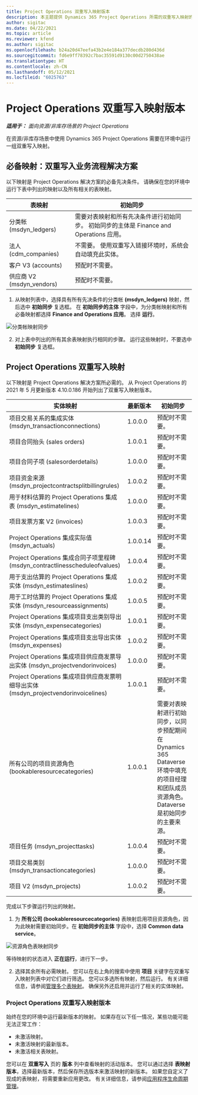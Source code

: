 ```yaml
---
title: Project Operations 双重写入映射版本
description: 本主题提供 Dynamics 365 Project Operations 所需的双重写入映射的列表。
author: sigitac
ms.date: 04/22/2021
ms.topic: article
ms.reviewer: kfend
ms.author: sigitac
ms.openlocfilehash: b24a20d47eefa43b2e4e184a377decdb280d436d
ms.sourcegitcommit: fd6e9ff78392c7bac35591d9130c00d2750438ae
ms.translationtype: HT
ms.contentlocale: zh-CN
ms.lasthandoff: 05/12/2021
ms.locfileid: "6025763"
---
```

# <a name="project-operations-dual-write-map-versions"></a>Project Operations 双重写入映射版本

_**适用于：** 面向资源/非库存场景的 Project Operations_

在资源/非库存场景中使用 Dynamics 365 Project Operations 需要在环境中运行一组双重写入映射。 

## <a name="prerequisite-maps-dual-write-orchestration-solution"></a>必备映射：双重写入业务流程解决方案

以下映射是 Project Operations 解决方案的必备先决条件。 请确保在您的环境中运行下表中列出的映射以及所有相关的表映射。

| 表映射 | 初始同步 |
| --- | --- |
| 分类帐 (msdyn_ledgers) | 需要对表映射和所有先决条件进行初始同步。 初始同步的主体是 Finance and Operations 应用。 |
| 法人 (cdm_companies) | 不需要。 使用双重写入链接环境时，系统会自动填充此实体。 |
| 客户 V3 (accounts) | 预配时不需要。 |
| 供应商 V2 (msdyn_vendors) | 预配时不需要。 |

1. 从映射列表中，选择具有所有先决条件的分类帐 **(msdyn\_ledgers)** 映射，然后选中 **初始同步** 复选框。 在 **初始同步的主体** 字段中，为分类帐映射和所有必备映射都选择 **Finance and Operations 应用**。 选择 **运行**。

![分类帐映射同步](media/DW6.png)

2. 对上表中列出的所有其余表映射执行相同的步骤。 运行这些映射时，不要选中 **初始同步** 复选框。

## <a name="project-operations-dual-write-maps"></a>Project Operations 双重写入映射

以下映射是 Project Operations 解决方案所必需的。 从 Project Operations 的 2021 年 5 月更新版本 4.10.0.186 开始列出了双重写入映射版本。

| **实体映射** | **最新版本** | **初始同步** |
| --- | --- | --- |
| 项目交易关系的集成实体 (msdyn\_transactionconnections) | 1.0.0.0 | 预配时不需要。 |
| 项目合同抬头 (sales orders) | 1.0.0.1 | 预配时不需要。 |
| 项目合同子项 (salesorderdetails) | 1.0.0.0 | 预配时不需要。 |
| 项目资金来源 (msdyn_projectcontractsplitbillingrules) | 1.0.0.2 | 预配时不需要。 |
| 用于材料估算的 Project Operations 集成表 (msdyn\_estimatelines) | 1.0.0.0 | 预配时不需要。 |
| 项目发票方案 V2 (invoices) | 1.0.0.3 | 预配时不需要。 |
| Project Operations 集成实际值 (msdyn_actuals) | 1.0.0.14 | 预配时不需要。 |
| Project Operations 集成合同子项里程碑 (msdyn_contractlinesscheduleofvalues) | 1.0.0.4 | 预配时不需要。 |
| 用于支出估算的 Project Operations 集成实体 (msdyn_estimateslines) | 1.0.0.2 | 预配时不需要。 |
| 用于工时估算的 Project Operations 集成实体 (msdyn_resourceassignments) | 1.0.0.5 | 预配时不需要。 |
| Project Operations 集成项目支出类别导出实体 (msdyn_expensecategories) | 1.0.0.1 | 预配时不需要。 |
| Project Operations 集成项目支出导出实体 (msdyn_expenses) | 1.0.0.2 | 预配时不需要。 |
| Project Operations 集成项目供应商发票导出实体 (msdyn_projectvendorinvoices) | 1.0.0.0 | 预配时不需要。 |
| Project Operations 集成项目供应商发票明细导出实体 (msdyn_projectvendorinvoicelines) | 1.0.0.1 | 预配时不需要。 |
| 所有公司的项目资源角色 (bookableresourcecategories) | 1.0.0.1 | 需要对表映射进行初始同步，以同步预配期间在 Dynamics 365 Dataverse 环境中填充的项目经理和团队成员资源角色。 Dataverse 是初始同步的主要来源。 |
| 项目任务 (msdyn_projecttasks) | 1.0.0.4 | 预配时不需要。 |
| 项目交易类别 (msdyn_transactioncategories) | 1.0.0.0 | 预配时不需要。 |
| 项目 V2 (msdyn_projects) | 1.0.0.2 | 预配时不需要。 |

完成以下步骤运行列出的映射。

1. 为 **所有公司 (bookableresourcecategories)** 表映射启用项目资源角色，因为此映射需要初始同步。在 **初始同步的主体** 字段中，选择 **Common data service**。 

 ![资源角色表映射同步](media/6ResourceInitialSync.jpg)

 等待映射的状态进入 **正在运行**，进行下一步。

2. 选择其余所有必需映射。 您可以在右上角的搜索中使用 **项目** 关键字在双重写入映射列表中对它们进行筛选。 您可以多选所有映射，然后运行。 有关详细信息，请参阅[管理多个表映射](/dynamics365/fin-ops-core/dev-itpro/data-entities/dual-write/multiple-entity-maps)。 确保另外还启用并运行了相关的实体映射。

### <a name="project-operations-dual-write-map-versions"></a>Project Operations 双重写入映射版本

始终在您的环境中运行最新版本的映射。 如果存在以下任一情况，某些功能可能无法正常工作：

- 未激活映射。
- 未激活映射的最新版本。 
- 未激活相关表映射。

您可以在 **双重写入** 页的 **版本** 列中查看映射的活动版本。 您可以通过选择 **表映射版本**，选择最新版本，然后保存所选版本来激活映射的新版本。 如果您自定义了现成的表映射，将需要重新应用更改。 有关详细信息，请参阅[应用程序生命周期管理](/dynamics365/fin-ops-core/dev-itpro/data-entities/dual-write/app-lifecycle-management)。

